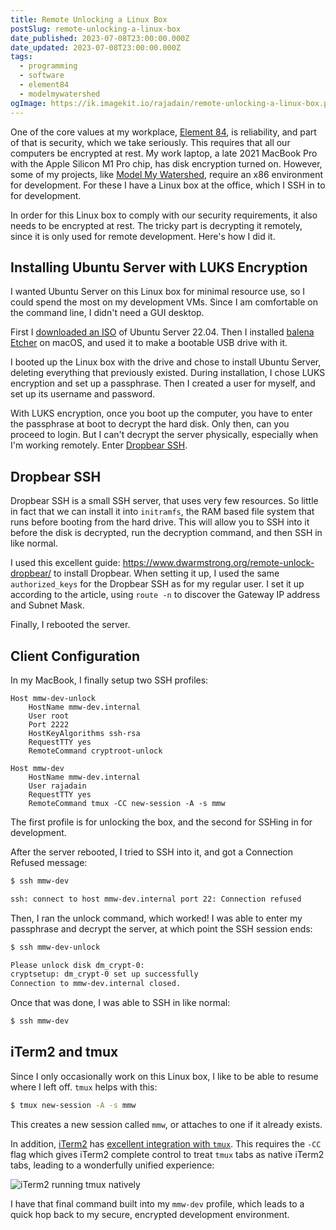 ```yaml
---
title: Remote Unlocking a Linux Box
postSlug: remote-unlocking-a-linux-box
date_published: 2023-07-08T23:00:00.000Z
date_updated: 2023-07-08T23:00:00.000Z
tags:
  - programming
  - software
  - element84
  - modelmywatershed
ogImage: https://ik.imagekit.io/rajadain/remote-unlocking-a-linux-box.png?updatedAt=1689021777367
---
```


One of the core values at my workplace, [Element 84](https://element84.com), is reliability, and part of that is security, which we take seriously. This requires that all our computers be encrypted at rest. My work laptop, a late 2021 MacBook Pro with the Apple Silicon M1 Pro chip, has disk encryption turned on. However, some of my projects, like [Model My Watershed](https://github.com/WikiWatershed/model-my-watershed), require an x86 environment for development. For these I have a Linux box at the office, which I SSH in to for development.

In order for this Linux box to comply with our security requirements, it also needs to be encrypted at rest. The tricky part is decrypting it remotely, since it is only used for remote development. Here's how I did it.

## Installing Ubuntu Server with LUKS Encryption

I wanted Ubuntu Server on this Linux box for minimal resource use, so I could spend the most on my development VMs. Since I am comfortable on the command line, I didn't need a GUI desktop.

First I [downloaded an ISO](https://ubuntu.com/download/server) of Ubuntu Server 22.04. Then I installed [balena Etcher](https://www.balena.io/etcher/) on macOS, and used it to make a bootable USB drive with it.

I booted up the Linux box with the drive and chose to install Ubuntu Server, deleting everything that previously existed. During installation, I chose LUKS encryption and set up a passphrase. Then I created a user for myself, and set up its username and password.

With LUKS encryption, once you boot up the computer, you have to enter the passphrase at boot to decrypt the hard disk. Only then, can you proceed to login. But I can't decrypt the server physically, especially when I'm working remotely. Enter [Dropbear SSH](https://github.com/mkj/dropbear).

## Dropbear SSH

Dropbear SSH is a small SSH server, that uses very few resources. So little in fact that we can install it into `initramfs`, the RAM based file system that runs before booting from the hard drive. This will allow you to SSH into it before the disk is decrypted, run the decryption command, and then SSH in like normal.

I used this excellent guide: https://www.dwarmstrong.org/remote-unlock-dropbear/ to install Dropbear. When setting it up, I used the same `authorized_keys` for the Dropbear SSH as for my regular user. I set it up according to the article, using `route -n` to discover the Gateway IP address and Subnet Mask.

Finally, I rebooted the server.

## Client Configuration

In my MacBook, I finally setup two SSH profiles:

```ssh
Host mmw-dev-unlock
	HostName mmw-dev.internal
	User root
	Port 2222
	HostKeyAlgorithms ssh-rsa
	RequestTTY yes
	RemoteCommand cryptroot-unlock
```

```ssh
Host mmw-dev
	HostName mmw-dev.internal
	User rajadain
	RequestTTY yes
	RemoteCommand tmux -CC new-session -A -s mmw
```

The first profile is for unlocking the box, and the second for SSHing in for development.

After the server rebooted, I tried to SSH into it, and got a Connection Refused message:

```bash
$ ssh mmw-dev

ssh: connect to host mmw-dev.internal port 22: Connection refused
```

Then, I ran the unlock command, which worked! I was able to enter my passphrase and decrypt the server, at which point the SSH session ends:

```bash
$ ssh mmw-dev-unlock

Please unlock disk dm_crypt-0:
cryptsetup: dm_crypt-0 set up successfully
Connection to mmw-dev.internal closed.
```

Once that was done, I was able to SSH in like normal:

```bash
$ ssh mmw-dev
```

## iTerm2 and tmux

Since I only occasionally work on this Linux box, I like to be able to resume where I left off. `tmux` helps with this:

```bash
$ tmux new-session -A -s mmw
```

This creates a new session called `mmw`, or attaches to one if it already exists.

In addition, [iTerm2](https://iterm2.com/) has [excellent integration with `tmux`](https://iterm2.com/documentation-tmux-integration.html). This requires the `-CC` flag which gives iTerm2 complete control to treat `tmux` tabs as native iTerm2 tabs, leading to a wonderfully unified experience:

![iTerm2 running tmux natively](https://ik.imagekit.io/rajadain/remote-unlocking-a-linux-box.png?updatedAt=1689021777367)

I have that final command built into my `mmw-dev` profile, which leads to a quick hop back to my secure, encrypted development environment.
